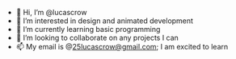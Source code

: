 - 👋 Hi, I’m @lucascrow
- 👀 I’m interested in design and animated development
- 🌱 I’m currently learning basic programming
- 💞️ I’m looking to collaborate on any projects I can
- 📫 My email is @25lucascrow@gmail.com; I am excited to learn 

<!---
lucascrow/lucascrow is a ✨ special ✨ repository because its `README.md` (this file) appears on your GitHub profile.
You can click the Preview link to take a look at your changes.
--->
